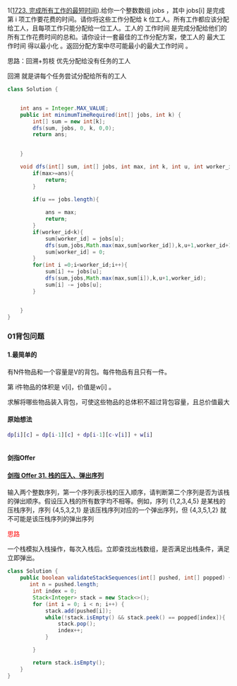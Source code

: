 

1([1723. 完成所有工作的最短时间](https://leetcode-cn.com/problems/find-minimum-time-to-finish-all-jobs/)).给你一个整数数组 jobs ，其中 jobs[i] 是完成第 i 项工作要花费的时间。请你将这些工作分配给 k 位工人。所有工作都应该分配给工人，且每项工作只能分配给一位工人。工人的 工作时间 是完成分配给他们的所有工作花费时间的总和。请你设计一套最佳的工作分配方案，使工人的 最大工作时间 得以最小化 。返回分配方案中尽可能最小的最大工作时间 。

思路：回溯+剪枝 优先分配给没有任务的工人

回溯 就是讲每个任务尝试分配给所有的工人

```java
class Solution {


    int ans = Integer.MAX_VALUE;
    public int minimumTimeRequired(int[] jobs, int k) {
        int[] sum = new int[k];
        dfs(sum, jobs, 0, k, 0,0);
        return ans;
       

    }

    void dfs(int[] sum, int[] jobs, int max, int k, int u, int worker_id){
        if(max>=ans){
            return;
        }

        if(u == jobs.length){
           
            ans = max;
            return;
        }
        if(worker_id<k){
            sum[worker_id] = jobs[u];
            dfs(sum,jobs,Math.max(max,sum[worker_id]),k,u+1,worker_id+1);
            sum[worker_id] = 0;
        }
        for(int i =0;i<worker_id;i++){
            sum[i] += jobs[u];
            dfs(sum,jobs,Math.max(max,sum[i]),k,u+1,worker_id);
            sum[i] -= jobs[u];
        }


    }
}
```



### 01背包问题

#### 1.最简单的

有N件物品和一个容量是V的背包。每件物品有且只有一件。

第 i件物品的体积是 v[i]，价值是w[i] 。

求解将哪些物品装入背包，可使这些物品的总体积不超过背包容量，且总价值最大

#### 原始想法

```matlab
dp[i][c] = dp[i-1][c] + dp[i-1][c-v[i]] + w[i]
```

```
```









#### 剑指Offer

#### [剑指 Offer 31. 栈的压入、弹出序列](https://leetcode-cn.com/problems/zhan-de-ya-ru-dan-chu-xu-lie-lcof/)

输入两个整数序列，第一个序列表示栈的压入顺序，请判断第二个序列是否为该栈的弹出顺序。假设压入栈的所有数字均不相等。例如，序列 {1,2,3,4,5} 是某栈的压栈序列，序列 {4,5,3,2,1} 是该压栈序列对应的一个弹出序列，但 {4,3,5,1,2} 就不可能是该压栈序列的弹出序列

<font color="red">思路</font>

一个栈模拟入栈操作，每次入栈后。立即查找出栈数组，是否满足出栈条件，满足立即弹出。

```java
class Solution {
    public boolean validateStackSequences(int[] pushed, int[] popped) {
       int n = pushed.length;
        int index = 0;
        Stack<Integer> stack = new Stack<>();
        for (int i = 0; i < n; i++) {
            stack.add(pushed[i]);
            while(!stack.isEmpty() && stack.peek() == popped[index]){
                stack.pop();
                index++;
            }

        }

        return stack.isEmpty();
    }
}
```





